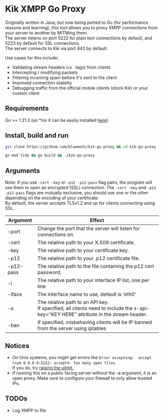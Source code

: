 # Kik XMPP Go Proxy

Originally written in Java, but now being ported to Go (for performance reasons and learning), this tool allows you to proxy XMPP connections from your server to another by MITMing them.
<br>
The server listens on port 5222 for plain text connections by default, and 5223 by default for SSL connections.
<br>
The server connects to Kik via port 443 by default.

Use cases for this include:
- Validating stream headers (`<k ` tags) from clients
- Intercepting / modifying packets
- Filtering incoming spam before it's sent to the client
- Improved connection stability
- Debugging traffic from the official mobile clients (stock Kik) or your custom client

## Requirements
Go >= 1.21.3 (on *nix it can be easily installed [here](https://github.com/udhos/update-golang))

## Install, build and run

```bash
git clone https://github.com/bluemods/kik-go-proxy && cd kik-go-proxy
```
```bash
go mod tidy && go build && ./kik-go-proxy
```

## Arguments
Note: If you use `-cert -key` or `-p12 -p12-pass` flag pairs, the program will use them to open an encrypted (SSL) connection. 
The `-cert -key` and `-p12 -p12-pass` flags are mutually exclusive, you should use one or the other depending on the encoding of your certificate.
<br>
By default, the server accepts TLSv1.2 and up for clients connecting using SSL.

| Argument | Effect                                                          |
|----------|-----------------------------------------------------------------|
| -port    | Change the port that the server will listen for connections on. |
| -cert    | The relative path to your X.509 certificate.                    |
| -key     | The relative path to your certificate key.                      |
| -p12     | The relative path to your .p12 certificate file.                |
| -p12-pass| The relative path to the file containing the p12 cert password. |
| -i       | The relative path to your interface IP list, one per line       |
| -iface   | The interface name to use, default is 'eth0'                    |
| -a       | The relative path to an API key.<br>If specified, all clients need to include the x-api-key="KEY HERE" attribute in the stream header. |
| -ban     | If specified, misbehaving clients will be IP banned from the server using iptables |

## Notices
- On Unix systems, you might get errors like ```Error accepting:  accept tcp4 0.0.0.0:5222: accept4: too many open files```.<br> If you do, try [raising the ulimit.](https://stackoverflow.com/a/32325509)
- If running this on a public facing server without the -a argument, it is an open proxy. Make sure to configure your firewall to only allow trusted IPs.

## TODOs
- Log XMPP to file
